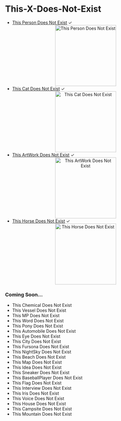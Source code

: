 # This-X-Does-Not-Exist

- [This Person Does Not Exist](https://github.com/alyrezo/This-X-Does-Not-Exist/blob/main/Person.py) ✓
      </br><center><img src="https://thispersondoesnotexist.com/image" alt="This Person Does Not Exist" width="200px"></center>
- [This Cat Does Not Exist](https://github.com/alyrezo/This-X-Does-Not-Exist/blob/main/Cat.py) ✓
     </br><center><img src="https://thiscatdoesnotexist.com/" alt="This Cat Does Not Exist" width="200px"></center>
- [This ArtWork Does Not Exist](https://github.com/alyrezo/This-X-Does-Not-Exist/blob/main/Artwork.py) ✓
     </br><center><img src="https://thisartworkdoesnotexist.com/" alt="This ArtWork Does Not Exist" width="200px"></center>
- [This Horse Does Not Exist](https://github.com/alyrezo/This-X-Does-Not-Exist/blob/main/Horse.py) ✓
     </br><center><img src="https://thishorsedoesnotexist.com/" alt="This Horse Does Not Exist" width="200px"></center>
### Coming Soon...
- This Chemical Does Not Exist
- This Vessel Does Not Exist
- This MP Does Not Exist 
- This Word Does Not Exist 
- This Pony Does Not Exist 
- This Automobile Does Not Exist 
- This Eye Does Not Exist 
- This City Does Not Exist 
- This Fursona Does Not Exist 
- This NightSky Does Not Exist 
- This Beach Does Not Exist 
- This Map Does Not Exist 
- This Idea Does Not Exist 
- This Sneaker Does Not Exist 
- This BaseballPlayer Does Not Exist 
- This Flag Does Not Exist 
- This Interview Does Not Exist 
- This Iris Does Not Exist 
- This Voice Does Not Exist 
- This House Does Not Exist 
- This Campsite Does Not Exist 
- This Mountain Does Not Exist 
